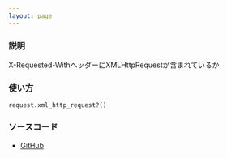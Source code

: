 ```yaml
---
layout: page
---
```


### 説明

X-Requested-WithヘッダーにXMLHttpRequestが含まれているか

### 使い方

    request.xml_http_request?()

### ソースコード

- [GitHub](https://github.com/rails/rails/blob/984c3ef2775781d47efa9f541ce570daa2434a80/actionpack/lib/action_dispatch/http/request.rb#L277)
